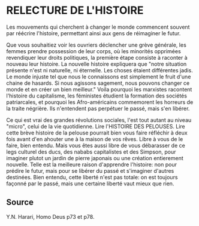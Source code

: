 # RELECTURE DE L'HISTOIRE

Les mouvements qui cherchent à changer le monde commencent souvent par réécrire l'histoire, permettant ainsi aux gens de réimaginer le futur. 

Que vous souhaitiez voir les ouvriers déclencher une grève générale, les femmes prendre possession de leur corps, où les minorités opprimées revendiquer leur droits politiques, la première étape consiste à raconter  à nouveau leur histoire. La nouvelle histoire expliquera que "notre situation présente n'est ni naturelle, ni éternelle. Les choses étaient différentes jadis. Le monde injuste tel que nous le connaissons est simplement le fruit d'une chaine de hasards. Si nous agissons sagement, nous pouvons changer ce monde et en créer un bien meilleur." Voila pourquoi les marxistes racontent l'histoire du capitalisme, les féministes étudient la formation des sociétés patriarcales, et pourquoi les Afro-américains commemorent les horreurs de la traite négrière. Ils n'entendent pas perpétuer le passé, mais s'en libérer.

Ce qui est vrai des grandes révolutions sociales, l'est tout autant au niveau "micro", celui de la vie quotidienne. Lire l'HISTOIRE DES PELOUSES. Lire cette brève histoire de la pelouse pourrait bien vous faire réfléchir à deux fois avant d'en ahouter une à la maison de vos rêves. Libre à vous de le faire, bien entendu. Mais vous êtes aussi libre de vous débarasser de ce legs culturel des ducs, des nababs capitalistes et des Simpson, pour imaginer plutot un jardin de pierre japonais ou une création entierement nouvelle. Telle est la meilleure raison d'apprendre l'histoire: non pour prédire le futur, mais pour se libérer du passé et s'imaginer d'autres destinées. Bien entendu, cette liberté n'est pas totale: on est toujours façonné par le passé, mais une certaine liberté vaut mieux que rien.

## Source

Y.N. Harari, Homo Deus p73 et p78.
